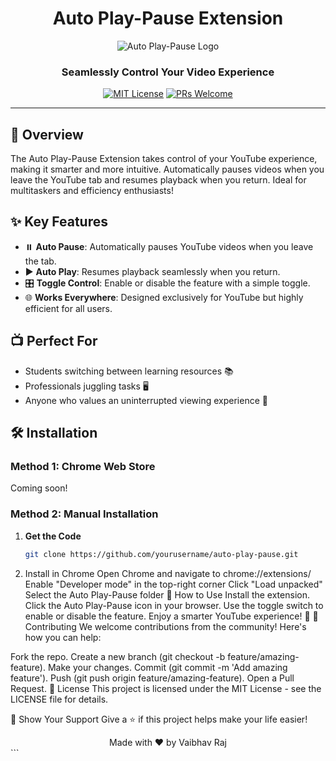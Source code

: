 <div align="center">
  
# Auto Play-Pause Extension

![Auto Play-Pause Logo](images/logo.png)

### Seamlessly Control Your Video Experience

[![MIT License](https://img.shields.io/badge/License-MIT-blue.svg)](LICENSE)
[![PRs Welcome](https://img.shields.io/badge/PRs-welcome-brightgreen.svg)](CONTRIBUTING.md)
<!--[![GitHub issues](https://img.shields.io/github/issues/yourusername/auto-play-pause)](.github/ISSUE_TEMPLATE)-->

</div>

---

## 🚀 Overview

The Auto Play-Pause Extension takes control of your YouTube experience, making it smarter and more intuitive. Automatically pauses videos when you leave the YouTube tab and resumes playback when you return. Ideal for multitaskers and efficiency enthusiasts!

## ✨ Key Features

- ⏸️ **Auto Pause**: Automatically pauses YouTube videos when you leave the tab.
- ▶️ **Auto Play**: Resumes playback seamlessly when you return.
- 🎛️ **Toggle Control**: Enable or disable the feature with a simple toggle.
- 🌐 **Works Everywhere**: Designed exclusively for YouTube but highly efficient for all users.

## 📺 Perfect For

- Students switching between learning resources 📚
- Professionals juggling tasks 🖥️
- Anyone who values an uninterrupted viewing experience 🎥

## 🛠️ Installation

### Method 1: Chrome Web Store
Coming soon!

### Method 2: Manual Installation

1. **Get the Code**
   ```bash
   git clone https://github.com/yourusername/auto-play-pause.git
2. Install in Chrome
Open Chrome and navigate to chrome://extensions/
Enable "Developer mode" in the top-right corner
Click "Load unpacked"
Select the Auto Play-Pause folder
🎯 How to Use
Install the extension.
Click the Auto Play-Pause icon in your browser.
Use the toggle switch to enable or disable the feature.
Enjoy a smarter YouTube experience! 🎉
🤝 Contributing
We welcome contributions from the community! Here's how you can help:

Fork the repo.
Create a new branch (git checkout -b feature/amazing-feature).
Make your changes.
Commit (git commit -m 'Add amazing feature').
Push (git push origin feature/amazing-feature).
Open a Pull Request.
📝 License
This project is licensed under the MIT License - see the LICENSE file for details.

🌟 Show Your Support
Give a ⭐️ if this project helps make your life easier!

<div align="center">
Made with ❤️ by Vaibhav Raj

</div> ```
